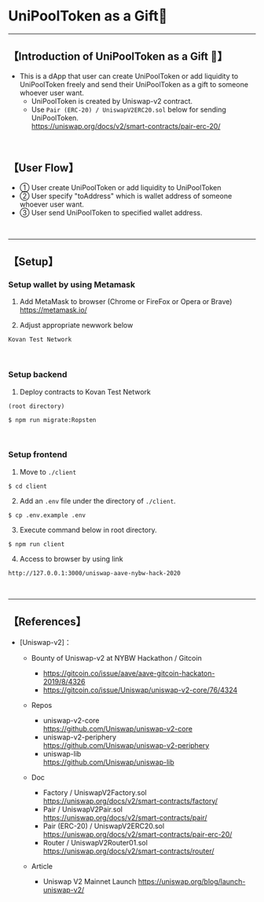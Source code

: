 # UniPoolToken as a Gift🎁

***
## 【Introduction of UniPoolToken as a Gift 🎁】
- This is a dApp that user can create UniPoolToken or add liquidity to UniPoolToken freely and send their UniPoolToken as a gift to someone whoever user want. 
  - UniPoolToken is created by Uniswap-v2 contract.
  - Use `Pair (ERC-20) / UniswapV2ERC20.sol` below for sending UniPoolToken.  
    https://uniswap.org/docs/v2/smart-contracts/pair-erc-20/

&nbsp;

## 【User Flow】
- ① User create UniPoolToken or add liquidity to UniPoolToken
- ② User specify "toAddress" which is wallet address of someone whoever user want.
- ③ User send UniPoolToken to specified wallet address. 

&nbsp;

***

## 【Setup】
### Setup wallet by using Metamask
1. Add MetaMask to browser (Chrome or FireFox or Opera or Brave)    
https://metamask.io/  


2. Adjust appropriate newwork below 
```
Kovan Test Network
```

&nbsp;


### Setup backend
1. Deploy contracts to Kovan Test Network
```
(root directory)

$ npm run migrate:Ropsten
```

&nbsp;


### Setup frontend
1. Move to `./client`
```
$ cd client
```

2. Add an `.env` file under the directory of `./client`.
```
$ cp .env.example .env
```

3. Execute command below in root directory.
```
$ npm run client
```

4. Access to browser by using link 
```
http://127.0.0.1:3000/uniswap-aave-nybw-hack-2020
```

&nbsp;


***

## 【References】
- [Uniswap-v2]：  
  - Bounty of Uniswap-v2 at NYBW Hackathon / Gitcoin
    - https://gitcoin.co/issue/aave/aave-gitcoin-hackaton-2019/8/4326  
    - https://gitcoin.co/issue/Uniswap/uniswap-v2-core/76/4324  

  - Repos
    - uniswap-v2-core  
      https://github.com/Uniswap/uniswap-v2-core
    - uniswap-v2-periphery  
      https://github.com/Uniswap/uniswap-v2-periphery
    - uniswap-lib  
      https://github.com/Uniswap/uniswap-lib 

  - Doc  
    - Factory / UniswapV2Factory.sol  
      https://uniswap.org/docs/v2/smart-contracts/factory/
    - Pair / UniswapV2Pair.sol  
      https://uniswap.org/docs/v2/smart-contracts/pair/
    - Pair (ERC-20) / UniswapV2ERC20.sol  
      https://uniswap.org/docs/v2/smart-contracts/pair-erc-20/
    - Router / UniswapV2Router01.sol  
      https://uniswap.org/docs/v2/smart-contracts/router/


  - Article
    - Uniswap V2 Mainnet Launch
      https://uniswap.org/blog/launch-uniswap-v2/
